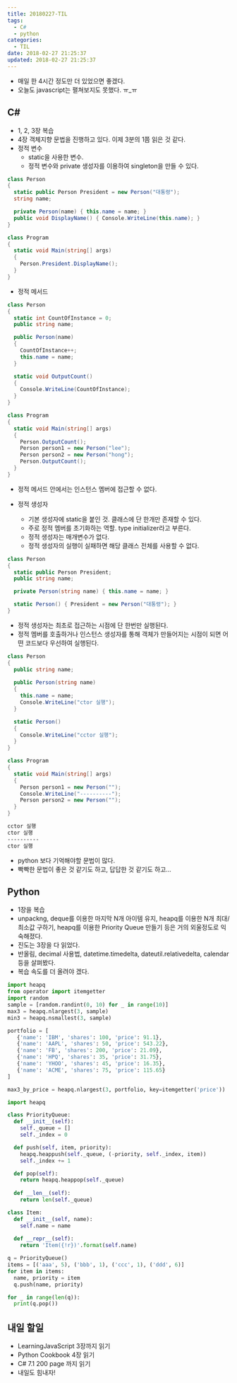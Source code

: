 ```yaml
---
title: 20180227-TIL
tags:
  - C#
  - python
categories:
  - TIL
date: 2018-02-27 21:25:37
updated: 2018-02-27 21:25:37
---
```


* 매일 한 4시간 정도만 더 있었으면 좋겠다.
* 오늘도 javascript는 펼쳐보지도 못했다. ㅠ_ㅠ

## C#

* 1, 2, 3장 복습
* 4장 객체지향 문법을 진행하고 있다. 이제 3분의 1쯤 읽은 것 같다.
* 정적 변수
  * static을 사용한 변수.
  * 정적 변수와 private 생성자를 이용하여 singleton을 만들 수 있다.

```cs
class Person
{
  static public Person President = new Person("대통령");
  string name;

  private Person(name) { this.name = name; }
  public void DisplayName() { Console.WriteLine(this.name); }
}

class Program
{
  static void Main(string[] args)
  {
    Person.President.DisplayName();
  }
}
```

* 정적 메서드

```cs
class Person
{
  static int CountOfInstance = 0;
  public string name;

  public Person(name)
  {
    CountOfInstance++;
    this.name = name;
  }

  static void OutputCount()
  {
    Console.WriteLine(CountOfInstance);
  }
}

class Program
{
  static void Main(string[] args)
  {
    Person.OutputCount();
    Person person1 = new Person("lee");
    Person person2 = new Person("hong");
    Person.OutputCount();
  }
}
```

* 정적 메서드 안에서는 인스턴스 멤버에 접근할 수 없다.

* 정적 생성자
  * 기본 생성자에 static을 붙인 것. 클래스에 단 한개만 존재할 수 있다.
  * 주로 정적 멤버를 초기화하는 역할. type initializer라고 부른다.
  * 정적 생성자는 매개변수가 없다.
  * 정적 생성자의 실행이 실패하면 해당 클래스 전체를 사용할 수 없다.

```cs
class Person
{
  static public Person President;
  public string name;

  private Person(string name) { this.name = name; }

  static Person() { President = new Person("대통령"); }
}
```
* 정적 생성자는 최초로 접근하는 시점에 단 한번만 실행된다.
* 정적 멤버를 호출하거나 인스턴스 생성자를 통해 객체가 만들어지는 시점이 되면 어떤 코드보다 우선하여 실행된다.

```cs
class Person
{
  public string name;
  
  public Person(string name)
  {
    this.name = name;
    Console.WriteLine("ctor 실행");
  }

  static Person()
  {
    Console.WriteLine("cctor 실행");
  }
}

class Program
{
  static void Main(string[] args)
  {
    Person person1 = new Person("");
    Console.WriteLine("----------");
    Person person2 = new Person("");
  }
}
```

```sh
cctor 실행
ctor 실행
----------
ctor 실행
```

* python 보다 기억해야할 문법이 많다.
* 빡빡한 문법이 좋은 것 같기도 하고, 답답한 것 같기도 하고...

## Python

* 1장을 복습
* unpackng, deque를 이용한 마지막 N개 아이템 유지, heapq를 이용한 N개 최대/최소값 구하기, heapq를 이용한 Priority Queue 만들기 등은 거의 외울정도로 익숙해졌다.
* 진도는 3장을 다 읽었다.
* 반올림, decimal 사용법, datetime.timedelta, dateutil.relativedelta, calendar 등을 살펴봤다.
* 복습 속도를 더 올려야 겠다.

```py
import heapq
from operator import itemgetter
import random
sample = [random.randint(0, 10) for _ in range(10)]
max3 = heapq.nlargest(3, sample)
min3 = heapq.nsmallest(3, sample)

portfolio = [
   {'name': 'IBM', 'shares': 100, 'price': 91.1},
   {'name': 'AAPL', 'shares': 50, 'price': 543.22},
   {'name': 'FB', 'shares': 200, 'price': 21.09},
   {'name': 'HPQ', 'shares': 35, 'price': 31.75},
   {'name': 'YHOO', 'shares': 45, 'price': 16.35},
   {'name': 'ACME', 'shares': 75, 'price': 115.65}
]

max3_by_price = heapq.nlargest(3, portfolio, key=itemgetter('price'))
```

```py
import heapq

class PriorityQueue:
  def __init__(self):
    self._queue = []
    self._index = 0

  def push(self, item, priority):
    heapq.heappush(self._queue, (-priority, self._index, item))
    self._index += 1

  def pop(self):
    return heapq.heappop(self._queue)
  
  def __len__(self):
    return len(self._queue)

class Item:
  def __init__(self, name):
    self.name = name
  
  def __repr__(self):
    return 'Item({!r})'.format(self.name)

q = PriorityQueue()
items = [('aaa', 5), ('bbb', 1), ('ccc', 1), ('ddd', 6)]
for item in items:
  name, priority = item
  q.push(name, priority)

for _ in range(len(q)):
  print(q.pop())
```

## 내일 할일
* LearningJavaScript 3장까지 읽기
* Python Cookbook 4장 읽기
* C# 7.1 200 page 까지 읽기
* 내일도 힘내자!
